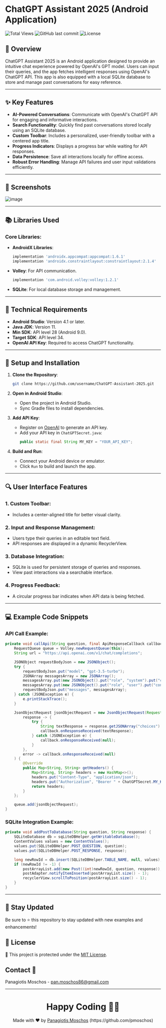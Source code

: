 # ChatGPT Assistant 2025 (Android Application)

![Total Views](https://views.whatilearened.today/views/github/pmoschos/ChatGPTAssistant2025.svg) ![GitHub last commit](https://img.shields.io/github/last-commit/pmoschos/ChatGPTAssistant2025) ![License](https://img.shields.io/badge/license-MIT-green.svg)

## 🤖 Overview

ChatGPT Assistant 2025 is an Android application designed to provide an intuitive chat experience powered by OpenAI's GPT model. Users can input their queries, and the app fetches intelligent responses using OpenAI's ChatGPT API. This app is also equipped with a local SQLite database to store and manage past conversations for easy reference.

---

## ✨ Key Features

- **AI-Powered Conversations**: Communicate with OpenAI's ChatGPT API for engaging and informative interactions.
- **Search Functionality**: Quickly find past conversations stored locally using an SQLite database.
- **Custom Toolbar**: Includes a personalized, user-friendly toolbar with a centered app title.
- **Progress Indicators**: Displays a progress bar while waiting for API responses.
- **Data Persistence**: Save all interactions locally for offline access.
- **Robust Error Handling**: Manage API failures and user input validations efficiently.

---

## 📱 Screenshots

![image](https://github.com/user-attachments/assets/6fb84b95-1d1b-4fcf-9c51-0aed7483d724)

---

## 📚 Libraries Used

### Core Libraries:
- **AndroidX Libraries**:
  ```gradle
  implementation 'androidx.appcompat:appcompat:1.6.1'
  implementation 'androidx.constraintlayout:constraintlayout:2.1.4'
  ```
- **Volley**: For API communication.
  ```gradle
  implementation 'com.android.volley:volley:1.2.1'
  ```
- **SQLite**: For local database storage and management.

---

## 🔧 Technical Requirements

- **Android Studio**: Version 4.1 or later.
- **Java JDK**: Version 11.
- **Min SDK**: API level 28 (Android 9.0).
- **Target SDK**: API level 34.
- **OpenAI API Key**: Required to access ChatGPT functionality.

---

## 🚀 Setup and Installation

1. **Clone the Repository**:
   ```bash
   git clone https://github.com/username/ChatGPT-Assistant-2025.git
   ```

2. **Open in Android Studio**:
   - Open the project in Android Studio.
   - Sync Gradle files to install dependencies.

3. **Add API Key**:
   - Register on [OpenAI](https://openai.com/) to generate an API key.
   - Add your API key in `ChatGPTSecret.java`:
     ```java
     public static final String MY_KEY = "YOUR_API_KEY";
     ```

4. **Build and Run**:
   - Connect your Android device or emulator.
   - Click `Run` to build and launch the app.

---

## 🔍 User Interface Features

### 1. **Custom Toolbar**:
   - Includes a center-aligned title for better visual clarity.

### 2. **Input and Response Management**:
   - Users type their queries in an editable text field.
   - API responses are displayed in a dynamic RecyclerView.

### 3. **Database Integration**:
   - SQLite is used for persistent storage of queries and responses.
   - View past interactions via a searchable interface.

### 4. **Progress Feedback**:
   - A circular progress bar indicates when API data is being fetched.

---

## 💻 Example Code Snippets

### API Call Example:
```java
private void callApi(String question, final ApiResponseCallback callback) {
    RequestQueue queue = Volley.newRequestQueue(this);
    String url = "https://api.openai.com/v1/chat/completions";

    JSONObject requestBodyJson = new JSONObject();
    try {
        requestBodyJson.put("model", "gpt-3.5-turbo");
        JSONArray messagesArray = new JSONArray();
        messagesArray.put(new JSONObject().put("role", "system").put("content", "You are a helpful assistant"));
        messagesArray.put(new JSONObject().put("role", "user").put("content", question));
        requestBodyJson.put("messages", messagesArray);
    } catch (JSONException e) {
        e.printStackTrace();
    }

    JsonObjectRequest jsonObjectRequest = new JsonObjectRequest(Request.Method.POST, url, requestBodyJson,
        response -> {
            try {
                String textResponse = response.getJSONArray("choices").getJSONObject(0).getJSONObject("message").getString("content");
                callback.onResponseReceived(textResponse);
            } catch (JSONException e) {
                callback.onResponseReceived(null);
            }
        },
        error -> callback.onResponseReceived(null)
    ) {
        @Override
        public Map<String, String> getHeaders() {
            Map<String, String> headers = new HashMap<>();
            headers.put("Content-Type", "application/json");
            headers.put("Authorization", "Bearer " + ChatGPTSecret.MY_KEY);
            return headers;
        }
    };

    queue.add(jsonObjectRequest);
}
```

### SQLite Integration Example:
```java
private void addPostToDatabase(String question, String response) {
    SQLiteDatabase db = sqLiteDBHelper.getWritableDatabase();
    ContentValues values = new ContentValues();
    values.put(SQLiteDBHelper.POST_QUESTION, question);
    values.put(SQLiteDBHelper.POST_RESPONSE, response);

    long newRowId = db.insert(SQLiteDBHelper.TABLE_NAME, null, values);
    if (newRowId != -1) {
        postArrayList.add(new Post((int)newRowId, question, response));
        postAdapter.notifyItemInserted(postArrayList.size() - 1);
        recyclerView.scrollToPosition(postArrayList.size() - 1);
    }
}
```

---

## 📢 Stay Updated

Be sure to ⭐ this repository to stay updated with new examples and enhancements!

## 📄 License
🔐 This project is protected under the [MIT License](https://mit-license.org/).


## Contact 📧
Panagiotis Moschos - pan.moschos86@gmail.com


---
<h1 align=center>Happy Coding 👨‍💻 </h1>

<p align="center">
  Made with ❤️ by 
  <a href="https://www.linkedin.com/in/panagiotis-moschos" target="_blank">
  Panagiotis Moschos</a> (https://github.com/pmoschos)
</p>
